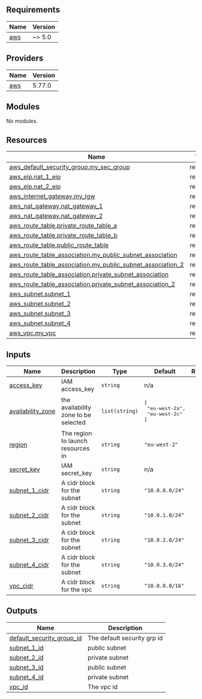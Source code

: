 ## Requirements

| Name | Version |
|------|---------|
| <a name="requirement_aws"></a> [aws](#requirement\_aws) | ~> 5.0 |

## Providers

| Name | Version |
|------|---------|
| <a name="provider_aws"></a> [aws](#provider\_aws) | 5.77.0 |

## Modules

No modules.

## Resources

| Name | Type |
|------|------|
| [aws_default_security_group.my_sec_group](https://registry.terraform.io/providers/hashicorp/aws/latest/docs/resources/default_security_group) | resource |
| [aws_eip.nat_1_eip](https://registry.terraform.io/providers/hashicorp/aws/latest/docs/resources/eip) | resource |
| [aws_eip.nat_2_eip](https://registry.terraform.io/providers/hashicorp/aws/latest/docs/resources/eip) | resource |
| [aws_internet_gateway.my_Igw](https://registry.terraform.io/providers/hashicorp/aws/latest/docs/resources/internet_gateway) | resource |
| [aws_nat_gateway.nat_gateway_1](https://registry.terraform.io/providers/hashicorp/aws/latest/docs/resources/nat_gateway) | resource |
| [aws_nat_gateway.nat_gateway_2](https://registry.terraform.io/providers/hashicorp/aws/latest/docs/resources/nat_gateway) | resource |
| [aws_route_table.private_route_table_a](https://registry.terraform.io/providers/hashicorp/aws/latest/docs/resources/route_table) | resource |
| [aws_route_table.private_route_table_b](https://registry.terraform.io/providers/hashicorp/aws/latest/docs/resources/route_table) | resource |
| [aws_route_table.public_route_table](https://registry.terraform.io/providers/hashicorp/aws/latest/docs/resources/route_table) | resource |
| [aws_route_table_association.my_public_subnet_association](https://registry.terraform.io/providers/hashicorp/aws/latest/docs/resources/route_table_association) | resource |
| [aws_route_table_association.my_public_subnet_association_2](https://registry.terraform.io/providers/hashicorp/aws/latest/docs/resources/route_table_association) | resource |
| [aws_route_table_association.private_subnet_association](https://registry.terraform.io/providers/hashicorp/aws/latest/docs/resources/route_table_association) | resource |
| [aws_route_table_association.private_subnet_association_2](https://registry.terraform.io/providers/hashicorp/aws/latest/docs/resources/route_table_association) | resource |
| [aws_subnet.subnet_1](https://registry.terraform.io/providers/hashicorp/aws/latest/docs/resources/subnet) | resource |
| [aws_subnet.subnet_2](https://registry.terraform.io/providers/hashicorp/aws/latest/docs/resources/subnet) | resource |
| [aws_subnet.subnet_3](https://registry.terraform.io/providers/hashicorp/aws/latest/docs/resources/subnet) | resource |
| [aws_subnet.subnet_4](https://registry.terraform.io/providers/hashicorp/aws/latest/docs/resources/subnet) | resource |
| [aws_vpc.my_vpc](https://registry.terraform.io/providers/hashicorp/aws/latest/docs/resources/vpc) | resource |

## Inputs

| Name | Description | Type | Default | Required |
|------|-------------|------|---------|:--------:|
| <a name="input_access_key"></a> [access\_key](#input\_access\_key) | IAM access\_key | `string` | n/a | yes |
| <a name="input_availability_zone"></a> [availability\_zone](#input\_availability\_zone) | the availability zone to be selected | `list(string)` | <pre>[<br/>  "eu-west-2a",<br/>  "eu-west-2c"<br/>]</pre> | no |
| <a name="input_region"></a> [region](#input\_region) | The region to launch resources in | `string` | `"eu-west-2"` | no |
| <a name="input_secret_key"></a> [secret\_key](#input\_secret\_key) | IAM secret\_key | `string` | n/a | yes |
| <a name="input_subnet_1_cidr"></a> [subnet\_1\_cidr](#input\_subnet\_1\_cidr) | A cidr block for the subnet | `string` | `"10.0.0.0/24"` | no |
| <a name="input_subnet_2_cidr"></a> [subnet\_2\_cidr](#input\_subnet\_2\_cidr) | A cidr block for the subnet | `string` | `"10.0.1.0/24"` | no |
| <a name="input_subnet_3_cidr"></a> [subnet\_3\_cidr](#input\_subnet\_3\_cidr) | A cidr block for the subnet | `string` | `"10.0.2.0/24"` | no |
| <a name="input_subnet_4_cidr"></a> [subnet\_4\_cidr](#input\_subnet\_4\_cidr) | A cidr block for the subnet | `string` | `"10.0.3.0/24"` | no |
| <a name="input_vpc_cidr"></a> [vpc\_cidr](#input\_vpc\_cidr) | A cidr block for the vpc | `string` | `"10.0.0.0/16"` | no |

## Outputs

| Name | Description |
|------|-------------|
| <a name="output_default_security_group_id"></a> [default\_security\_group\_id](#output\_default\_security\_group\_id) | The default security grp id |
| <a name="output_subnet_1_id"></a> [subnet\_1\_id](#output\_subnet\_1\_id) | public subnet |
| <a name="output_subnet_2_id"></a> [subnet\_2\_id](#output\_subnet\_2\_id) | private subnet |
| <a name="output_subnet_3_id"></a> [subnet\_3\_id](#output\_subnet\_3\_id) | public subnet |
| <a name="output_subnet_4_id"></a> [subnet\_4\_id](#output\_subnet\_4\_id) | private subnet |
| <a name="output_vpc_id"></a> [vpc\_id](#output\_vpc\_id) | The vpc id |
